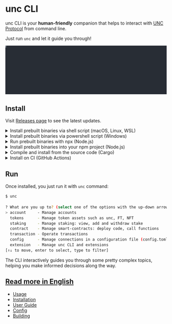 # unc CLI

unc CLI is your **human-friendly** companion that helps to interact with [UNC Protocol](https://unc.org) from command line.

Just run `unc` and let it guide you through!

<p>
  <img src="docs/media/create-account.svg" alt="" width="1200">
</p>

## Install

Visit [Releases page](https://github.com/unc/unc-cli-rs/releases/) to see the latest updates.

<details>
  <summary>Install prebuilt binaries via shell script (macOS, Linux, WSL)</summary>

```sh
curl --proto '=https' --tlsv1.2 -LsSf https://github.com/unc/unc-cli-rs/releases/latest/download/unc-cli-rs-installer.sh | sh
```
</details>

<details>
  <summary>Install prebuilt binaries via powershell script (Windows)</summary>

```sh
irm https://github.com/unc/unc-cli-rs/releases/latest/download/unc-cli-rs-installer.ps1 | iex
```
</details>

<details>
  <summary>Run prebuilt binaries with npx (Node.js)</summary>

```sh
npx unc-cli-rs
```
</details>

<details>
  <summary>Install prebuilt binaries into your npm project (Node.js)</summary>

```sh
npm install unc-cli-rs
```
</details>

<details>
  <summary>Compile and install from the source code (Cargo)</summary>

Install it with `cargo`, just make sure you have [Rust](https://rustup.rs) installed on your computer.

```bash
cargo install unc-cli-rs
```

or, install the most recent version from git repository:

```bash
$ cargo install --git https://github.com/unc/unc-cli-rs
```
</details>

<details>
  <summary>Install on CI (GitHub Actions)</summary>

It is often desirable to use `unc` CLI from CI to automate some actions, so here is an example of how you can make a function call during CI:

```yml
name: Release
on:
  push:
    branches: [main]

jobs:
  deploy-widgets:
    runs-on: ubuntu-latest
    name: Make a function call on mainnet
    env:
      unc_NETWORK_CONNECTION: mainnet
      unc_CONTRACT_ACCOUNT_ID: ${{ vars.unc_CONTRACT_ACCOUNT_ID }}
      unc_SIGNER_ACCOUNT_ID: ${{ vars.unc_SIGNER_ACCOUNT_ID }}
      unc_SIGNER_ACCOUNT_PUBLIC_KEY: ${{ vars.unc_SIGNER_ACCOUNT_PUBLIC_KEY }}
      unc_SIGNER_ACCOUNT_PRIVATE_KEY: ${{ secrets.unc_SIGNER_ACCOUNT_PRIVATE_KEY }}

    steps:
    - name: Checkout repository
      uses: actions/checkout@v2

    - name: Install unc CLI
      run: |
        curl --proto '=https' --tlsv1.2 -LsSf https://github.com/unc/unc-cli-rs/releases/download/v0.7.4/unc-cli-rs-installer.sh | sh

    - name: Call some function
      run: |
        unc contract call-function as-transaction "$unc_CONTRACT_ACCOUNT_ID" 'function_name_here' json-args '{}' prepaid-gas '100 TeraGas' attached-deposit '0 unc' sign-as "$unc_SIGNER_ACCOUNT_ID" network-config "$unc_NETWORK_CONNECTION" sign-with-plaintext-private-key --signer-public-key "$unc_SIGNER_ACCOUNT_PUBLIC_KEY" --signer-private-key "$unc_SIGNER_ACCOUNT_PRIVATE_KEY" send
```

You will need to configure GitHub Actions Secrets and Variables and once it is ready, this CI will only take a couple of _seconds_ to complete!

See how it is used by [DevHub]([https://github.com/unc/devgigsboard](https://github.com/unc-DevHub/uncdevhub-contract/blob/05fb66ac307d84347f29e8e3ab9f429a78cb6513/.github/workflows/release.yml#L30-L41)).
</details>

## Run

Once installed, you just run it with `unc` command:

```bash
$ unc

? What are you up to? (select one of the options with the up-down arrows on your keyboard and press Enter)
> account     - Manage accounts
  tokens      - Manage token assets such as unc, FT, NFT
  staking     - Manage staking: view, add and withdraw stake
  contract    - Manage smart-contracts: deploy code, call functions
  transaction - Operate transactions
  config      - Manage connections in a configuration file (config.toml)
  extension   - Manage unc CLI and extensions
[↑↓ to move, enter to select, type to filter]
```

The CLI interactively guides you through some pretty complex topics, helping you make informed decisions along the way.

## [Read more in English](docs/README.en.md)  
  - [Usage](docs/README.en.md#usage)
  - [Installation](docs/README.en.md#installation)
  - [User Guide](docs/README.en.md#user-guide)
  - [Config](docs/README.en.md#config)
  - [Building](docs/README.en.md#building)
